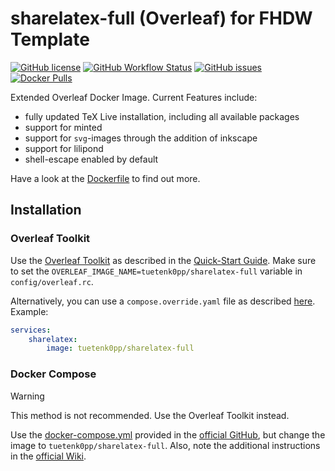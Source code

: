 # sharelatex-full (Overleaf) for FHDW Template

[![GitHub license](https://img.shields.io/github/license/Tuetenk0pp/sharelatex-full)](https://github.com/Tuetenk0pp/sharelatex-full/blob/master/LICENSE)
[![GitHub Workflow Status](https://img.shields.io/github/actions/workflow/status/Tuetenk0pp/sharelatex-full/build-test.yml)](https://github.com/Tuetenk0pp/sharelatex-full/actions/workflows/build-test.yml)
[![GitHub issues](https://img.shields.io/github/issues/tuetenk0pp/sharelatex-full)](https://github.com/Tuetenk0pp/sharelatex-full/issues)
[![Docker Pulls](https://img.shields.io/docker/pulls/tuetenk0pp/sharelatex-full)](https://hub.docker.com/r/tuetenk0pp/sharelatex-full)

Extended Overleaf Docker Image.
Current Features include:

- fully updated TeX Live installation, including all available packages
- support for minted
- support for `svg`-images through the addition of inkscape
- support for lilipond
- shell-escape enabled by default

Have a look at the [Dockerfile](./Dockerfile) to find out more.

## Installation

### Overleaf Toolkit

Use the [Overleaf Toolkit](https://github.com/overleaf/toolkit) as described in the [Quick-Start Guide](https://github.com/overleaf/toolkit/blob/master/doc/quick-start-guide.md).
Make sure to set the `OVERLEAF_IMAGE_NAME=tuetenk0pp/sharelatex-full` variable in `config/overleaf.rc`.

Alternatively, you can use a `compose.override.yaml` file as described [here](https://github.com/overleaf/toolkit/blob/master/doc/configuration.md#the-docker-composeoverrideyml-file).
Example:

``` yml
services:
    sharelatex:
        image: tuetenk0pp/sharelatex-full
```

### Docker Compose

> [!WARNING]
> This method is not recommended. Use the Overleaf Toolkit instead.

Use the [docker-compose.yml](https://github.com/overleaf/overleaf/blob/main/docker-compose.yml) provided in the [official GitHub](https://github.com/overleaf/overleaf), but change the image to ``tuetenk0pp/sharelatex-full``.
Also, note the additional instructions in the [official Wiki](https://github.com/overleaf/overleaf/wiki/Release-Notes--4.x.x#manually-setting-up-mongodb-as-a-replica-set).
